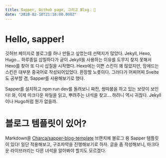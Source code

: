 ```yaml
---
title: Sapper, Github page, 그리고 Blog. 👋
date: "2020-02-10T21:16:00.000Z"
---
```


# Hello, sapper!
깃허브 페이지로 블로그를 하나 만들고 싶었는데 선택지가 많았다. Jekyll, Hexo, Hugo... 하루종일 삽질하다가 굳이 Jekyll을 사용하는 이유를 도무지 찾지 못해서 Hexo를 찾아 또 다시 삽질을 시작했다. Hexo에는 이쁜 스킨이 꽤 많았지만, 맘에드는 스킨은 대부분 중국어로 작성되어있었다. 환장할 노릇이다. 그러다가 어찌어찌 Svelte도 공부할 겸, Sapper를 사용해보기로 했다.

Sapper를 설치하고 npm run dev를 돌려보니 짜잔, 쌍따봉을 하고 있는 보랏이 보인다! 와, 이제 마크다운 파일을 읽고, 뿌려주는 녀석을 찾고... 하려니 역시 귀찮다. Jekyll이나 Hugo처럼 뭔가 없을까.

# 블로그 템플릿이 있어?
Markdown을  [Charca/sapper-blog-template](https://github.com/Charca/sapper-blog-template) 브랜치에 블로그 용 Sapper 템플릿이 있다! 일단 적용해보고, 구조파악을 진행해보기로 하자. 글을 좀 작성해보니, 마크다운 라이브러리는 다른 녀석을 알아봐야 할지도 모르겠다.